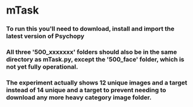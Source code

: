 # mTask

### To run this you'll need to download, install and import the latest version of Psychopy
### All three '500_xxxxxxx' folders should also be in the same directory as mTask.py, except the '500_face' folder, which is not yet fully operational.
### The experiment actually shows 12 unique images and a target instead of 14 unique and a target to prevent needing to download any more heavy category image folder.
